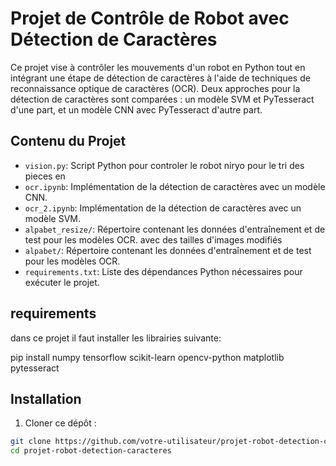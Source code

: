 # Projet de Contrôle de Robot avec Détection de Caractères

Ce projet vise à contrôler les mouvements d'un robot en Python tout en intégrant une étape de détection de caractères à l'aide de techniques de reconnaissance optique de caractères (OCR). Deux approches pour la détection de caractères sont comparées : un modèle SVM et PyTesseract d'une part, et un modèle CNN avec PyTesseract d'autre part.

## Contenu du Projet

- `vision.py`: Script Python pour controler le robot niryo pour le tri des pieces en 
- `ocr.ipynb`: Implémentation de la détection de caractères avec un modèle CNN.
- `ocr_2.ipynb`: Implémentation de la détection de caractères avec un modèle SVM.
- `alpabet_resize/`: Répertoire contenant les données d'entraînement et de test pour les modèles OCR. avec des tailles      d'images modifiés
- `alpabet/`: Répertoire contenant les données d'entraînement et de test pour les modèles OCR.
- `requirements.txt`: Liste des dépendances Python nécessaires pour exécuter le projet.

## requirements
dans ce projet il faut installer les librairies suivante:

pip install numpy tensorflow scikit-learn opencv-python matplotlib pytesseract


## Installation

1. Cloner ce dépôt :

```bash
git clone https://github.com/votre-utilisateur/projet-robot-detection-caracteres.git
cd projet-robot-detection-caracteres